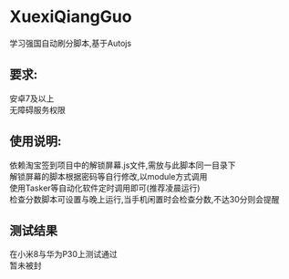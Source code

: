 # XuexiQiangGuo
学习强国自动刷分脚本,基于Autojs<br>

## 要求:
安卓7及以上<br>
无障碍服务权限<br>

## 使用说明:
依赖淘宝签到项目中的解锁屏幕.js文件,需放与此脚本同一目录下<br>
解锁屏幕的脚本根据密码等自行修改,以module方式调用<br>
使用Tasker等自动化软件定时调用即可(推荐凌晨运行)<br>
检查分数脚本可设置与晚上运行,当手机闲置时会检查分数,不达30分则会提醒<br>

## 测试结果
在小米8与华为P30上测试通过<br>
暂未被封<br>

